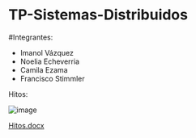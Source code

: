 # TP-Sistemas-Distribuidos

#Integrantes:
- Imanol Vázquez
- Noelia Echeverria
- Camila Ezama
- Francisco Stimmler

Hitos:

![image](https://user-images.githubusercontent.com/43814714/194168528-cb370a9e-3581-4702-a596-eb1ad92c5249.png)


[Hitos.docx](https://github.com/Silverado42/TP-Sistema-Distribuidos/files/9719120/Hitos.docx)
